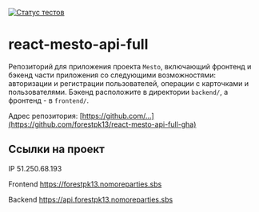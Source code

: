 [![Статус тестов](../../actions/workflows/tests.yml/badge.svg)](../../actions/workflows/tests.yml)

# react-mesto-api-full
Репозиторий для приложения проекта `Mesto`, включающий фронтенд и бэкенд части приложения со следующими возможностями: авторизации и регистрации пользователей, операции с карточками и пользователями. Бэкенд расположите в директории `backend/`, а фронтенд - в `frontend/`. 

Адрес репозитория: [https://github.com/...](https://github.com/forestpk13/react-mesto-api-full-gha)

## Ссылки на проект

IP 51.250.68.193

Frontend https://forestpk13.nomoreparties.sbs

Backend https://api.forestpk13.nomoreparties.sbs
